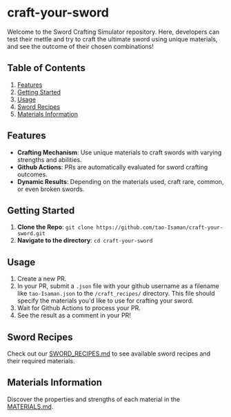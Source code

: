 # craft-your-sword

Welcome to the Sword Crafting Simulator repository. Here, developers can test their mettle and try to craft the ultimate sword using unique materials, and see the outcome of their chosen combinations!

## Table of Contents

1. [Features](#features)
2. [Getting Started](#getting-started)
3. [Usage](#usage)
4. [Sword Recipes](#sword-recipes)
5. [Materials Information](#materials-information)

## Features

- **Crafting Mechanism**: Use unique materials to craft swords with varying strengths and abilities.
- **Github Actions**: PRs are automatically evaluated for sword crafting outcomes.
- **Dynamic Results**: Depending on the materials used, craft rare, common, or even broken swords.

## Getting Started

1. **Clone the Repo**: `git clone https://github.com/tao-Isaman/craft-your-sword.git`
2. **Navigate to the directory**: `cd craft-your-sword`

## Usage

1. Create a new PR.
2. In your PR, submit a `.json` file with your github username as a filename like `tao-Isaman.json` to the `/craft_recipes/` directory. This file should specify the materials you'd like to use for crafting your sword.
3. Wait for Github Actions to process your PR.
4. See the result as a comment in your PR!

## Sword Recipes

Check out our [SWORD_RECIPES.md](SWORD_RECIPES.md) to see available sword recipes and their required materials.

## Materials Information

Discover the properties and strengths of each material in the [MATERIALS.md](MATERIALS.md).

